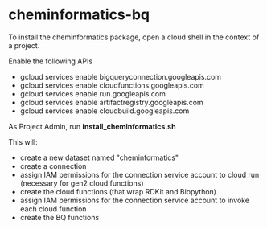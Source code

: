 # cheminformatics-bq

To install the cheminformatics package, open a cloud shell in the context of a project. 

Enable the following APIs

- gcloud services enable bigqueryconnection.googleapis.com
- gcloud services enable cloudfunctions.googleapis.com
- gcloud services enable run.googleapis.com
- gcloud services enable artifactregistry.googleapis.com
- gcloud services enable cloudbuild.googleapis.com

As Project Admin, run **install_cheminformatics.sh**

This will:

- create a new dataset named "cheminformatics" 
- create a connection
- assign IAM permissions for the connection service account to cloud run (necessary for gen2 cloud functions)
- create the cloud functions (that wrap RDKit and Biopython)
- assign IAM permissions for the connection service account to invoke each cloud function
- create the BQ functions  

